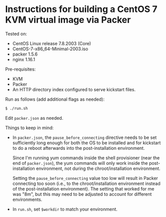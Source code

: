 # Instructions for building a CentOS 7 KVM virtual image via Packer

Tested on:

* CentOS Linux release 7.8.2003 (Core)
* CentOS-7-x86_64-Minimal-2003.iso
* packer 1.5.6
* nginx 1.16.1

Pre-requisites:

* KVM
* Packer
* An HTTP directory index configured to serve kickstart files.

Run as follows (add additional flags as needed):

```sh
$ ./run.sh
```

Edit `packer.json` as needed.

Things to keep in mind:

* In `packer.json`, the `pause_before_connecting` directive needs to 
  be set sufficiently long enough for both the OS to be installed and for
  kickstart to do a reboot afterwards into the post-installation
  environment. 

  Since I'm running yum commands inside the shell provisioner (near the 
  end of `packer.json`), the yum commands will only work inside the 
  post-installation environment, not during the chroot/installation 
  environment.

  Setting the `pause_before_connecting` value too low will result in 
  Packer connecting too soon (i.e., to the chroot/installation environment 
  instead of the post-installation environment). The setting that worked 
  for me was "8m", but this may need to be adjusted to account for 
  different environments.

* In `run.sh`, set `$workdir` to match your environment.

